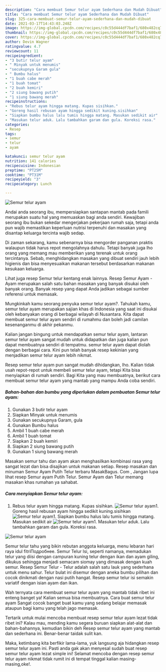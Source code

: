 ```yaml
---
description: "Cara membuat Semur telur ayam Sederhana dan Mudah Dibuat"
title: "Cara membuat Semur telur ayam Sederhana dan Mudah Dibuat"
slug: 325-cara-membuat-semur-telur-ayam-sederhana-dan-mudah-dibuat
date: 2021-03-17T14:43:03.248Z
image: https://img-global.cpcdn.com/recipes/c0c55d444df7baf1/680x482cq70/semur-telur-ayam-foto-resep-utama.jpg
thumbnail: https://img-global.cpcdn.com/recipes/c0c55d444df7baf1/680x482cq70/semur-telur-ayam-foto-resep-utama.jpg
cover: https://img-global.cpcdn.com/recipes/c0c55d444df7baf1/680x482cq70/semur-telur-ayam-foto-resep-utama.jpg
author: Devin Wagner
ratingvalue: 4.7
reviewcount: 11
recipeingredient:
- "3 butir telur ayam"
- " Minyak untuk menumis"
- "secukupnya Garam gula"
- " Bumbu halus"
- "1 buah cabe merah"
- "1 buah tomat"
- "2 buah kemiri"
- "2 siung bawang putih"
- "1 siung bawang merah"
recipeinstructions:
- "Rebus telur ayam hingga matang. Kupas sisihkan."
- "Goreng hasil rebusan ayam hingga sedikit kuning.sisihkan"
- "Siapkan bumbu halus lalu tumis hingga matang. Masukan sedikit air"
- "Masukan telur aduk. Lalu tambahkan garam dan gula. Koreksi rasa."
categories:
- Resep
tags:
- semur
- telur
- ayam

katakunci: semur telur ayam 
nutrition: 141 calories
recipecuisine: Indonesian
preptime: "PT25M"
cooktime: "PT31M"
recipeyield: "3"
recipecategory: Lunch

---
```



![Semur telur ayam](https://img-global.cpcdn.com/recipes/c0c55d444df7baf1/680x482cq70/semur-telur-ayam-foto-resep-utama.jpg)

Andai anda seorang ibu, mempersiapkan santapan mantab pada famili merupakan suatu hal yang memuaskan bagi anda sendiri. Kewajiban seorang ibu bukan sekedar mengerjakan pekerjaan rumah saja, tetapi anda pun wajib memastikan keperluan nutrisi terpenuhi dan masakan yang disantap keluarga tercinta wajib sedap.

Di zaman  sekarang, kamu sebenarnya bisa mengorder panganan praktis walaupun tidak harus repot mengolahnya dahulu. Tetapi banyak juga lho orang yang memang mau memberikan yang terenak untuk orang tercintanya. Sebab, menghidangkan masakan yang dibuat sendiri jauh lebih higienis dan bisa menyesuaikan makanan tersebut berdasarkan makanan kesukaan keluarga. 

Lihat juga resep Semur telur kentang enak lainnya. Resep Semur Ayam - Ayam merupakan salah satu bahan masakan yang banyak disukai oleh banyak orang. Banyak resep yang dapat Anda jadikan sebagai sumber referensi untuk memasak.

Mungkinkah kamu seorang penyuka semur telur ayam?. Tahukah kamu, semur telur ayam merupakan sajian khas di Indonesia yang saat ini disukai oleh kebanyakan orang di berbagai wilayah di Nusantara. Kita dapat membuat semur telur ayam sendiri di rumahmu dan boleh jadi camilan kesenanganmu di akhir pekanmu.

Kalian jangan bingung untuk mendapatkan semur telur ayam, lantaran semur telur ayam sangat mudah untuk didapatkan dan juga kalian pun dapat membuatnya sendiri di tempatmu. semur telur ayam dapat diolah dengan berbagai cara. Kini pun telah banyak resep kekinian yang menjadikan semur telur ayam lebih nikmat.

Resep semur telur ayam pun sangat mudah dihidangkan, lho. Kalian tidak usah repot-repot untuk membeli semur telur ayam, tetapi Kita bisa menyiapkan di rumah sendiri. Bagi Kita yang mau membuatnya, berikut cara membuat semur telur ayam yang mantab yang mampu Anda coba sendiri.

<!--inarticleads1-->

##### Bahan-bahan dan bumbu yang diperlukan dalam pembuatan Semur telur ayam:

1. Gunakan 3 butir telur ayam
1. Siapkan  Minyak untuk menumis
1. Gunakan secukupnya Garam, gula
1. Gunakan  Bumbu halus
1. Ambil 1 buah cabe merah
1. Ambil 1 buah tomat
1. Siapkan 2 buah kemiri
1. Siapkan 2 siung bawang putih
1. Gunakan 1 siung bawang merah


Masakan semur tahu dan ayam akan menghasilkan kombinasi rasa yang sangat lezat dan bisa disajikan untuk makanan setiap. Resep masakan dan minuman Semur Ayam Putih Telur terbaru MasakBagus. Com , Jangan lupa lihat resep Semur ayam Putih Telur. Semur Ayam dan Telur memang masakan khas rumahan ya sahabat. 

<!--inarticleads2-->

##### Cara menyiapkan Semur telur ayam:

1. Rebus telur ayam hingga matang. Kupas sisihkan.
<img src="https://img-global.cpcdn.com/steps/46b5ee93434009d1/160x128cq70/semur-telur-ayam-langkah-memasak-1-foto.jpg" alt="Semur telur ayam">1. Goreng hasil rebusan ayam hingga sedikit kuning.sisihkan
<img src="https://img-global.cpcdn.com/steps/2aae649ccec13e69/160x128cq70/semur-telur-ayam-langkah-memasak-2-foto.jpg" alt="Semur telur ayam">1. Siapkan bumbu halus lalu tumis hingga matang. Masukan sedikit air
<img src="https://img-global.cpcdn.com/steps/89eb0babfa220348/160x128cq70/semur-telur-ayam-langkah-memasak-3-foto.jpg" alt="Semur telur ayam">1. Masukan telur aduk. Lalu tambahkan garam dan gula. Koreksi rasa.
<img src="https://img-global.cpcdn.com/steps/317b2cb3da83211a/160x128cq70/semur-telur-ayam-langkah-memasak-4-foto.jpg" alt="Semur telur ayam">

Semur telur tahu yang bikin rebutan anggota keluarga, menu lebaran hari raya idul fitriПодробнее. Semur Telur Isi, seperti namanya, memadukan telur yang diisi dengan campuran kuning telur dengan ikan dan ayam giling, dikukus sehingga menjadi semacam siomay yang dimasak dengan kuah semur. Resep Semur Telur - Telur adalah salah satu lauk yang sederhana untuk menu sahur. Telur bulat ini disemur dengan aneka bumbu pilihan dan cocok dinikmati dengan nasi putih hangat. Resep semur telur isi semakin variatif dengan isian ayam dan ikan. 

Wah ternyata cara membuat semur telur ayam yang mantab tidak ribet ini enteng banget ya! Kalian semua bisa membuatnya. Cara buat semur telur ayam Sangat cocok banget buat kamu yang sedang belajar memasak ataupun bagi kamu yang telah jago memasak.

Tertarik untuk mulai mencoba membuat resep semur telur ayam lezat tidak ribet ini? Kalau mau, mending kamu segera buruan siapkan alat-alat dan bahan-bahannya, kemudian bikin deh Resep semur telur ayam yang mantab dan sederhana ini. Benar-benar taidak sulit kan. 

Maka, ketimbang kita berfikir lama-lama, yuk langsung aja hidangkan resep semur telur ayam ini. Pasti anda gak akan menyesal sudah buat resep semur telur ayam lezat simple ini! Selamat mencoba dengan resep semur telur ayam nikmat tidak rumit ini di tempat tinggal kalian masing-masing,oke!.

